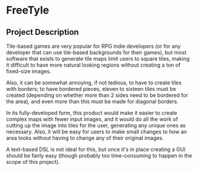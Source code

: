 # FreeTyle

## Project Description

Tile-based games are very popular for RPG indie developers (or for any developer that can use tile-based backgrounds for their games), but most software that exists to generate tile maps limit users to square tiles, making it difficult to have more natural looking regions without creating a ton of fixed-size images.

Also, it can be somewhat annoying, if not tedious, to have to create tiles with borders; to have bordered pieces, eleven to sixteen tiles must be created (depending on whether more than 2 sides need to be bordered for the area), and even more than this must be made for diagonal borders.

In its fully-developed form, this product would make it easier to create complex maps with fewer input images, and it would do all the work of cutting up the image into tiles for the user, generating any unique ones as necessary.
Also, it will be easy for users to make small changes to how an area looks without having to change any of their original images.

A text-based DSL is not ideal for this, but once it's in place creating a GUI should be fairly easy (though probably too time-consuming to happen in the scope of this project).
